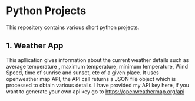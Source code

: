 # Python Projects
This repository contains various short python projects.
## 1. Weather App
This apllication gives information about the current weather details such as average temperature , maximum temperature, minimum temperature, Wind Speed, time of sunrise and sunset, etc of a given place.
It uses openweather map API, the API call returns a JSON file object which is processed to obtain various details.
I have provided my API key here, if you want to generate your own api key go to https://openweathermap.org/api
